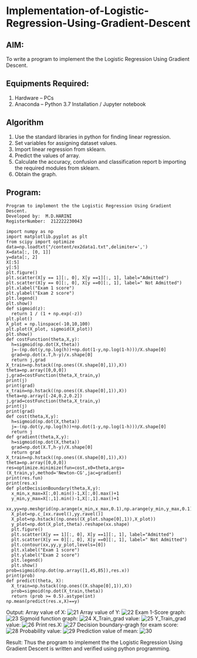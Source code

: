 # Implementation-of-Logistic-Regression-Using-Gradient-Descent

## AIM:
To write a program to implement the the Logistic Regression Using Gradient Descent.

## Equipments Required:
1. Hardware – PCs
2. Anaconda – Python 3.7 Installation / Jupyter notebook

## Algorithm
1. Use the standard libraries in python for finding linear regression.
2. Set variables for assigning dataset values.
3. Import linear regression from sklearn.
4. Predict the values of array.
5. Calculate the accuracy, confusion and classification report b   importing     the required modules from sklearn.
6. Obtain the graph.
 

## Program:
```
Program to implement the the Logistic Regression Using Gradient Descent.
Developed by:  M.D.HARINI
RegisterNumber:  212222230043

import numpy as np
import matplotlib.pyplot as plt
from scipy import optimize
data=np.loadtxt("/content/ex2data1.txt",delimiter=',')
X=data[:, [0, 1]]
y=data[:, 2]
X[:5]
y[:5]
plt.figure()
plt.scatter(X[y == 1][:, 0], X[y ==1][:, 1], label="Admitted")
plt.scatter(X[y == 0][:, 0], X[y ==0][:, 1], label=" Not Admitted")
plt.xlabel("Exam 1 score")
plt.ylabel("Exam 2 score")
plt.legend()
plt.show()
def sigmoid(z):
  return 1 / (1 + np.exp(-z))
plt.plot()
X_plot = np.linspace(-10,10,100)
plt.plot(X_plot, sigmoid(X_plot))
plt.show()
def costFunction(theta,X,y):
  h=sigmoid(np.dot(X,theta))
  j=-(np.dot(y,np.log(h))+np.dot(1-y,np.log(1-h)))/X.shape[0]
  grad=np.dot(x.T,h-y)/x.shape[0]
  return j,grad
X_train=np.hstack((np.ones((X.shape[0],1)),X))
theta=np.array([0,0,0])
j,grad=costFunction(theta,X_train,y)
print(j)
print(grad)
x_train=np.hstack((np.ones((X.shape[0],1)),X))
theta=np.array([-24,0.2,0.2])
j,grad=costFunction(theta,X_train,y)
print(j)
print(grad)
def cost(theta,X,y):
  h=sigmoid(np.dot(X,theta))
  j=-(np.dot(y,np.log(h))+np.dot(1-y,np.log(1-h)))/X.shape[0]
  return j
def gradient(theta,X,y):
  h=sigmoid(np.dot(X,theta))
  grad=np.dot(X.T,h-y)/X.shape[0]
  return grad
X_train=np.hstack((np.ones((X.shape[0],1)),X))
theta=np.array([0,0,0])
res=optimize.minimize(fun=cost,x0=theta,args=(X_train,y),method='Newton-CG',jac=gradient)
print(res.fun)
print(res.x)
def plotDecisionBoundary(theta,X,y):
  x_min,x_max=X[:,0].min()-1,X[:,0].max()+1
  y_min,y_max=X[:,1].min()-1,X[:,1].max()+1
  xx,yy=np.meshgrid(np.arange(x_min,x_max,0.1),np.arange(y_min,y_max,0.1))
  X_plot=np.c_[xx.ravel(),yy.ravel()]
  X_plot=np.hstack((np.ones((X_plot.shape[0],1)),X_plot))
  y_plot=np.dot(X_plot,theta).reshape(xx.shape)
  plt.figure()
  plt.scatter(X[y == 1][:, 0], X[y ==1][:, 1], label="Admitted")
  plt.scatter(X[y == 0][:, 0], X[y ==0][:, 1], label=" Not Admitted")
  plt.contour(xx,yy,y_plot,levels=[0])
  plt.xlabel("Exam 1 score")
  plt.ylabel("Exam 2 score")
  plt.legend()
  plt.show()
prob=sigmoid(np.dot(np.array([1,45,85]),res.x))
print(prob)
def predict(theta, X):
  X_train=np.hstack((np.ones((X.shape[0],1)),X))
  prob=sigmoid(np.dot(X_train,theta))
  return (prob >= 0.5).astype(int)
np.mean(predict(res.x,X)==y)
```

Output:
Array value of X:
![21](https://github.com/hariprasath5106/-Implementation-of-Logistic-Regression-Using-Gradient-Descent/assets/111515488/88b00d24-7c4f-4bf7-9e06-e6a31f8d8e27)
Array value of Y:
![22](https://github.com/hariprasath5106/-Implementation-of-Logistic-Regression-Using-Gradient-Descent/assets/111515488/2172c11d-fd2b-4c09-b2ae-eccc0d3e04c5)
Exam 1-Score graph:
![23](https://github.com/hariprasath5106/-Implementation-of-Logistic-Regression-Using-Gradient-Descent/assets/111515488/581fdd00-c99b-4bde-900f-28b94253786f)
Sigmoid function graph:
![24](https://github.com/hariprasath5106/-Implementation-of-Logistic-Regression-Using-Gradient-Descent/assets/111515488/f82dcffe-c7fe-4fd1-8514-e70f55b71808)
X_Train_grad value:
![25](https://github.com/hariprasath5106/-Implementation-of-Logistic-Regression-Using-Gradient-Descent/assets/111515488/5411c983-839d-4f59-8c79-9fd6e889de18)
Y_Train_grad value:
![26](https://github.com/hariprasath5106/-Implementation-of-Logistic-Regression-Using-Gradient-Descent/assets/111515488/7c38b0ad-09f2-43d2-9fe8-44e4ff45e165)
Print res.X:
![27](https://github.com/hariprasath5106/-Implementation-of-Logistic-Regression-Using-Gradient-Descent/assets/111515488/7c1fdd2e-31f4-499c-bd0d-282935777823)
Decision boundary-gragh for exam score:
![28](https://github.com/hariprasath5106/-Implementation-of-Logistic-Regression-Using-Gradient-Descent/assets/111515488/caf74e64-6d09-4ea1-b57c-038fd3e05b77)
Probability value:
![29](https://github.com/hariprasath5106/-Implementation-of-Logistic-Regression-Using-Gradient-Descent/assets/111515488/ff5cfea4-0746-4b1d-932a-4c89b46f6484)
Prediction value of mean:
![30](https://github.com/hariprasath5106/-Implementation-of-Logistic-Regression-Using-Gradient-Descent/assets/111515488/5891908a-41ac-495c-99d7-4d388232886a)

Result:
Thus the program to implement the the Logistic Regression Using Gradient Descent is written and verified using python programming.

